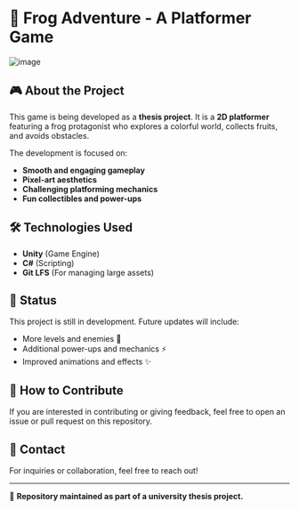 # 🐸 Frog Adventure - A Platformer Game

![image](https://github.com/user-attachments/assets/0de91486-5831-4208-b0d0-f1716536e339)


## 🎮 About the Project
This game is being developed as a **thesis project**. It is a **2D platformer** featuring a frog protagonist who explores a colorful world, collects fruits, and avoids obstacles.

The development is focused on:
- **Smooth and engaging gameplay**
- **Pixel-art aesthetics**
- **Challenging platforming mechanics**
- **Fun collectibles and power-ups**

## 🛠️ Technologies Used
- **Unity** (Game Engine)
- **C#** (Scripting)
- **Git LFS** (For managing large assets)

## 🚀 Status
This project is still in development. Future updates will include:
- More levels and enemies 🐍
- Additional power-ups and mechanics ⚡
- Improved animations and effects ✨

## 📌 How to Contribute
If you are interested in contributing or giving feedback, feel free to open an issue or pull request on this repository.

## 📢 Contact
For inquiries or collaboration, feel free to reach out!

---
🔗 **Repository maintained as part of a university thesis project.**
